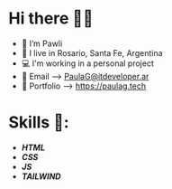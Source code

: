# Hi there 👋🏻
- 🌺 I’m Pawli 
- 📍 I live in Rosario, Santa Fe, Argentina
- 💻 I'm working in a personal project
- 💌 Email --> PaulaG@itdeveloper.ar
- 🦋 Portfolio --> https://paulag.tech

# Skills 🦖:
- <b><i>HTML</i></b>
- <b><i>CSS</i></b>
- <b><i>JS</i></b>
- <b><i>TAILWIND</i></b>

